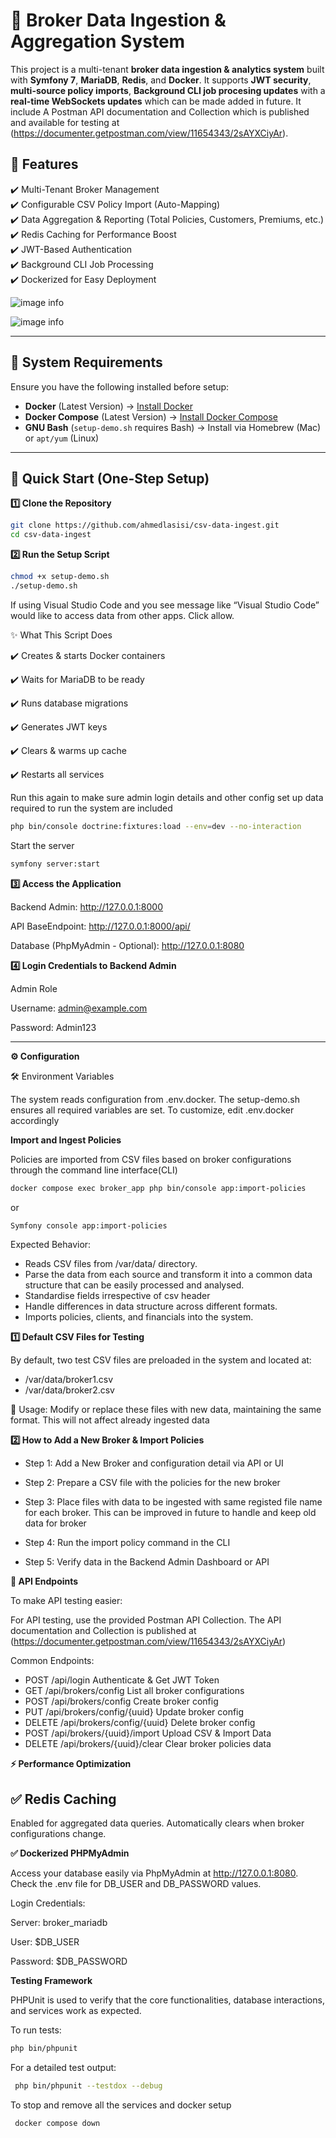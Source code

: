 # 🚀 Broker Data Ingestion & Aggregation System

This project is a multi-tenant **broker data ingestion & analytics system** built with **Symfony 7**, **MariaDB**, **Redis**, and **Docker**. It supports **JWT security**, **multi-source policy imports**, **Background CLI job procesing updates** with a **real-time WebSockets updates** which can be made added in future. It include A Postman API documentation and Collection which is published and available for testing at (https://documenter.getpostman.com/view/11654343/2sAYXCiyAr).

## **🔹 Features**

✔️ Multi-Tenant Broker Management  
✔️ Configurable CSV Policy Import (Auto-Mapping)  
✔️ Data Aggregation & Reporting (Total Policies, Customers, Premiums, etc.)  
✔️ Redis Caching for Performance Boost  
✔️ JWT-Based Authentication  
✔️ Background CLI Job Processing  
✔️ Dockerized for Easy Deployment

![image info](./dashboard.png)

![image info](./setting.png)

---

## **📌 System Requirements**

Ensure you have the following installed before setup:

- **Docker** (Latest Version) → [Install Docker](https://docs.docker.com/get-docker/)
- **Docker Compose** (Latest Version) → [Install Docker Compose](https://docs.docker.com/compose/install/)
- **GNU Bash** (`setup-demo.sh` requires Bash) → Install via Homebrew (Mac) or `apt/yum` (Linux)

---

## **🚀 Quick Start (One-Step Setup)**

**1️⃣ Clone the Repository**

```sh
git clone https://github.com/ahmedlasisi/csv-data-ingest.git
cd csv-data-ingest
```

**2️⃣ Run the Setup Script**

```sh
chmod +x setup-demo.sh
./setup-demo.sh
```

If using Visual Studio Code and you see message like “Visual Studio Code” would like to access data from other apps. Click allow.

✨ What This Script Does

✔️ Creates & starts Docker containers

✔️ Waits for MariaDB to be ready

✔️ Runs database migrations

✔️ Generates JWT keys

✔️ Clears & warms up cache

✔️ Restarts all services

Run this again to make sure admin login details and other config set up data required to run the system are included

```sh
php bin/console doctrine:fixtures:load --env=dev --no-interaction
```

Start the server

```sh
symfony server:start
```

**3️⃣ Access the Application**

Backend Admin: http://127.0.0.1:8000

API BaseEndpoint: http://127.0.0.1:8000/api/

Database (PhpMyAdmin - Optional): http://127.0.0.1:8080

**4️⃣ Login Credentials to Backend Admin**

Admin Role

Username: admin@example.com

Password: Admin123

---

**⚙️ Configuration**

🛠️ Environment Variables

The system reads configuration from .env.docker. The setup-demo.sh ensures all required variables are set. To customize, edit .env.docker accordingly

**Import and Ingest Policies**

Policies are imported from CSV files based on broker configurations through the command line interface(CLI)

```sh
docker compose exec broker_app php bin/console app:import-policies

```

or

```sh
Symfony console app:import-policies

```

Expected Behavior:

- Reads CSV files from /var/data/ directory.
- Parse the data from each source and transform it into a common data structure that can be easily processed and analysed.
- Standardise fields irrespective of csv header
- Handle differences in data structure across different formats.
- Imports policies, clients, and financials into the system.

**1️⃣ Default CSV Files for Testing**

By default, two test CSV files are preloaded in the system and located at:

- /var/data/broker1.csv
- /var/data/broker2.csv

📌 Usage: Modify or replace these files with new data, maintaining the same format. This will not affect already ingested data

**2️⃣ How to Add a New Broker & Import Policies**

- Step 1: Add a New Broker and configuration detail via API or UI

- Step 2: Prepare a CSV file with the policies for the new broker

- Step 3: Place files with data to be ingested with same registed file name for each broker. This can be improved in future to handle and keep old data for broker

- Step 4: Run the import policy command in the CLI

- Step 5: Verify data in the Backend Admin Dashboard or API

**📜 API Endpoints**

To make API testing easier:

For API testing, use the provided Postman API Collection. The API documentation and Collection is published at (https://documenter.getpostman.com/view/11654343/2sAYXCiyAr)

Common Endpoints:

- POST /api/login Authenticate & Get JWT Token
- GET /api/brokers/config List all broker configurations
- POST /api/brokers/config Create broker config
- PUT /api/brokers/config/{uuid} Update broker config
- DELETE /api/brokers/config/{uuid} Delete broker config
- POST /api/brokers/{uuid}/import Upload CSV & Import Data
- DELETE /api/brokers/{uuid}/clear Clear broker policies data

**⚡ Performance Optimization**

## ✅ Redis Caching

Enabled for aggregated data queries. Automatically clears when broker configurations change.

**✅ Dockerized PHPMyAdmin**

Access your database easily via PhpMyAdmin at http://127.0.0.1:8080.
Check the .env file for DB_USER and DB_PASSWORD values.

Login Credentials:

Server: broker_mariadb

User: $DB_USER

Password: $DB_PASSWORD

**Testing Framework**

PHPUnit is used to verify that the core functionalities, database interactions, and services work as expected.

To run tests:

```sh
php bin/phpunit
```

For a detailed test output:

```sh
 php bin/phpunit --testdox --debug
```

To stop and remove all the services and docker setup

```sh
 docker compose down
```
